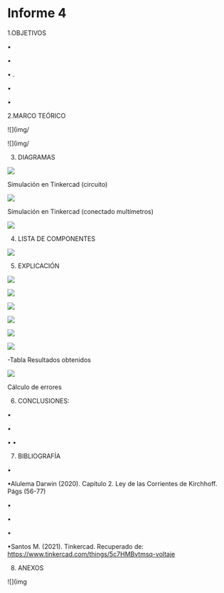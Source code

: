 # Informe 4

1.OBJETIVOS 

•	

• 

• .

•	

•	


2.MARCO TEÓRICO


![](img/

![](img/

3. DIAGRAMAS

![](img/diagrama1.png)

Simulación en Tinkercad (circuito)

![](https://github.com/andressanttos/Informe-4/blob/main/img/diagrama1.1.png)

Simulación en Tinkercad (conectado multímetros)

![](https://github.com/andressanttos/Informe-4/blob/main/img/diagrama2.png)

4. LISTA DE COMPONENTES

![](img/material%20y%20equipo.png)

5. EXPLICACIÓN 

![](https://github.com/andressanttos/Informe-4/blob/main/img/diagrama1.png)

![](https://github.com/andressanttos/Informe-4/blob/main/img/expli1.png)

![](https://github.com/andressanttos/Informe-4/blob/main/img/expli2.png)

![](https://github.com/andressanttos/Informe-4/blob/main/img/expli3.png)

![](https://github.com/andressanttos/Informe-4/blob/main/img/expli4.png)

![](https://github.com/andressanttos/Informe-4/blob/main/img/expli5.png)

-Tabla Resultados obtenidos  

![](https://github.com/andressanttos/Informe-4/blob/main/img/tabla.png)

Cálculo de errores





6. CONCLUSIONES:

• 

•	

•
•




7. BIBLIOGRAFÍA

•

•Alulema Darwin (2020). Capítulo 2. Ley de las Corrientes de Kirchhoff. Págs (56-77) 

•

•

•

•Santos M. (2021). Tinkercad. Recuperado de: https://www.tinkercad.com/things/5c7HMBvtmsq-voltaje


8. ANEXOS

![](img


